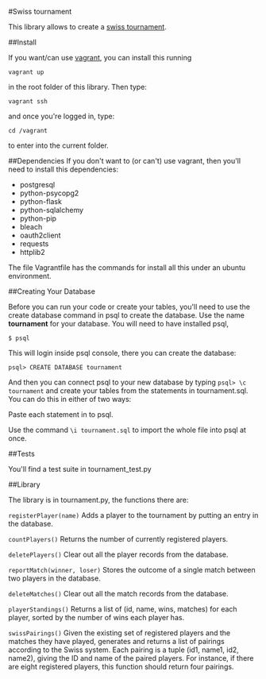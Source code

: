 #Swiss tournament

This library allows to create a [swiss tournament](http://en.wikipedia.org/wiki/Swiss-system_tournament). 

##Install

If you want/can use [vagrant](https://www.vagrantup.com/ "Vagrant"), you can install this running

`vagrant up`

in the root folder of this library. Then type:

`vagrant ssh`

and once you're logged in, type:

`cd /vagrant`

to enter into the current folder.

##Dependencies
If you don't want to (or can't) use vagrant, then you'll need to install this dependencies:
- postgresql
- python-psycopg2
- python-flask
- python-sqlalchemy
- python-pip
- bleach
- oauth2client
- requests
- httplib2

The file Vagrantfile has the commands for install all this under an ubuntu environment.

##Creating Your Database

Before you can run your code or create your tables, you'll need to use the create database command in psql to create the database. Use the name **tournament** for your database. You will need to have installed psql,

`$ psql`

This will login inside psql console, there you can create the database:

`psql> CREATE DATABASE tournament`

And then you can connect psql to your new database by typing `psql> \c tournament`  and create your tables from the statements in tournament.sql. You can do this in either of two ways:

Paste each statement in to psql.

Use the command `\i tournament.sql` to import the whole file into psql at once.

##Tests

You'll find a test suite in tournament_test.py

##Library

The library is in tournament.py, the functions there are:

`registerPlayer(name)`
Adds a player to the tournament by putting an entry in the database. 

`countPlayers()`
Returns the number of currently registered players.

`deletePlayers()`
Clear out all the player records from the database.

`reportMatch(winner, loser)`
Stores the outcome of a single match between two players in the database.

`deleteMatches()`
Clear out all the match records from the database.

`playerStandings()`
Returns a list of (id, name, wins, matches) for each player, sorted by the number of wins each player has.

`swissPairings()`
Given the existing set of registered players and the matches they have played, generates and returns a list of pairings according to the Swiss system. Each pairing is a tuple (id1, name1, id2, name2), giving the ID and name of the paired players. For instance, if there are eight registered players, this function should return four pairings. 
